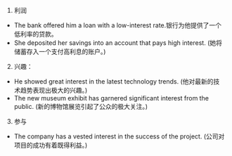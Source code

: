 1. 利润
- The bank offered him a loan with a low-interest rate.银行为他提供了一个低利率的贷款。
- She deposited her savings into an account that pays high interest. (她将储蓄存入一个支付高利息的账户。)
2. 兴趣：
- He showed great interest in the latest technology trends. (他对最新的技术趋势表现出极大的兴趣。)
- The new museum exhibit has garnered significant interest from the public. (新的博物馆展览引起了公众的极大关注。)
3. 参与
- The company has a vested interest in the success of the project. (公司对项目的成功有着既得利益。)
